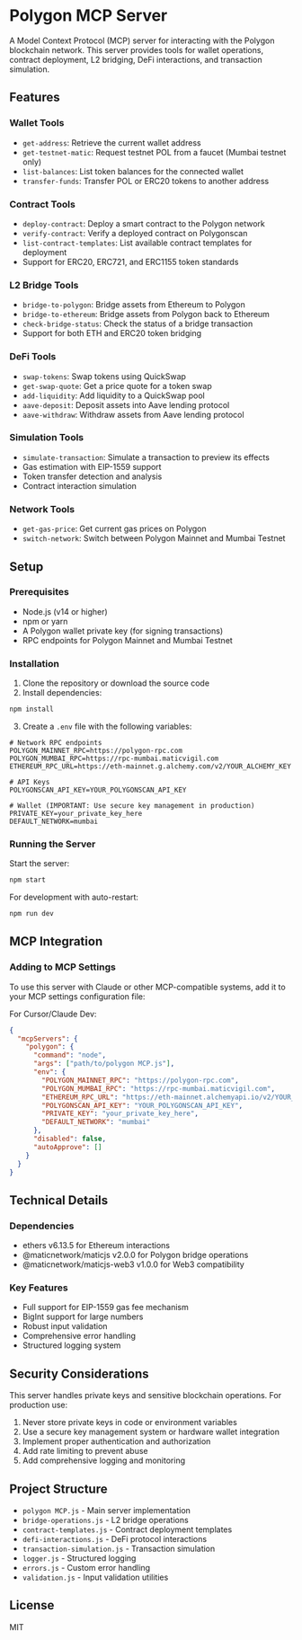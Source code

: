 # Polygon MCP Server

A Model Context Protocol (MCP) server for interacting with the Polygon blockchain network. This server provides tools for wallet operations, contract deployment, L2 bridging, DeFi interactions, and transaction simulation.

## Features

### Wallet Tools
- `get-address`: Retrieve the current wallet address
- `get-testnet-matic`: Request testnet POL from a faucet (Mumbai testnet only)
- `list-balances`: List token balances for the connected wallet
- `transfer-funds`: Transfer POL or ERC20 tokens to another address

### Contract Tools
- `deploy-contract`: Deploy a smart contract to the Polygon network
- `verify-contract`: Verify a deployed contract on Polygonscan
- `list-contract-templates`: List available contract templates for deployment
- Support for ERC20, ERC721, and ERC1155 token standards

### L2 Bridge Tools
- `bridge-to-polygon`: Bridge assets from Ethereum to Polygon
- `bridge-to-ethereum`: Bridge assets from Polygon back to Ethereum
- `check-bridge-status`: Check the status of a bridge transaction
- Support for both ETH and ERC20 token bridging

### DeFi Tools
- `swap-tokens`: Swap tokens using QuickSwap
- `get-swap-quote`: Get a price quote for a token swap
- `add-liquidity`: Add liquidity to a QuickSwap pool
- `aave-deposit`: Deposit assets into Aave lending protocol
- `aave-withdraw`: Withdraw assets from Aave lending protocol

### Simulation Tools
- `simulate-transaction`: Simulate a transaction to preview its effects
- Gas estimation with EIP-1559 support
- Token transfer detection and analysis
- Contract interaction simulation

### Network Tools
- `get-gas-price`: Get current gas prices on Polygon
- `switch-network`: Switch between Polygon Mainnet and Mumbai Testnet

## Setup

### Prerequisites

- Node.js (v14 or higher)
- npm or yarn
- A Polygon wallet private key (for signing transactions)
- RPC endpoints for Polygon Mainnet and Mumbai Testnet

### Installation

1. Clone the repository or download the source code
2. Install dependencies:

```bash
npm install
```

3. Create a `.env` file with the following variables:

```
# Network RPC endpoints
POLYGON_MAINNET_RPC=https://polygon-rpc.com
POLYGON_MUMBAI_RPC=https://rpc-mumbai.maticvigil.com
ETHEREUM_RPC_URL=https://eth-mainnet.g.alchemy.com/v2/YOUR_ALCHEMY_KEY

# API Keys
POLYGONSCAN_API_KEY=YOUR_POLYGONSCAN_API_KEY

# Wallet (IMPORTANT: Use secure key management in production)
PRIVATE_KEY=your_private_key_here
DEFAULT_NETWORK=mumbai
```

### Running the Server

Start the server:

```bash
npm start
```

For development with auto-restart:

```bash
npm run dev
```

## MCP Integration

### Adding to MCP Settings

To use this server with Claude or other MCP-compatible systems, add it to your MCP settings configuration file:

For Cursor/Claude Dev:
```json
{
  "mcpServers": {
    "polygon": {
      "command": "node",
      "args": ["path/to/polygon MCP.js"],
      "env": {
        "POLYGON_MAINNET_RPC": "https://polygon-rpc.com",
        "POLYGON_MUMBAI_RPC": "https://rpc-mumbai.maticvigil.com",
        "ETHEREUM_RPC_URL": "https://eth-mainnet.alchemyapi.io/v2/YOUR_ALCHEMY_KEY",
        "POLYGONSCAN_API_KEY": "YOUR_POLYGONSCAN_API_KEY",
        "PRIVATE_KEY": "your_private_key_here",
        "DEFAULT_NETWORK": "mumbai"
      },
      "disabled": false,
      "autoApprove": []
    }
  }
}
```

## Technical Details

### Dependencies
- ethers v6.13.5 for Ethereum interactions
- @maticnetwork/maticjs v2.0.0 for Polygon bridge operations
- @maticnetwork/maticjs-web3 v1.0.0 for Web3 compatibility

### Key Features
- Full support for EIP-1559 gas fee mechanism
- BigInt support for large numbers
- Robust input validation
- Comprehensive error handling
- Structured logging system

## Security Considerations

This server handles private keys and sensitive blockchain operations. For production use:

1. Never store private keys in code or environment variables
2. Use a secure key management system or hardware wallet integration
3. Implement proper authentication and authorization
4. Add rate limiting to prevent abuse
5. Add comprehensive logging and monitoring

## Project Structure

- `polygon MCP.js` - Main server implementation
- `bridge-operations.js` - L2 bridge operations
- `contract-templates.js` - Contract deployment templates
- `defi-interactions.js` - DeFi protocol interactions
- `transaction-simulation.js` - Transaction simulation
- `logger.js` - Structured logging
- `errors.js` - Custom error handling
- `validation.js` - Input validation utilities

## License

MIT
